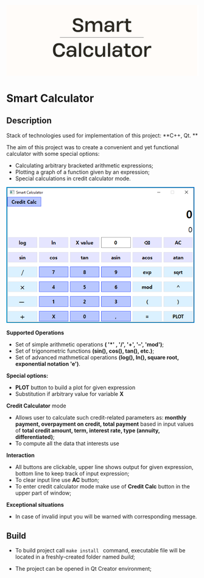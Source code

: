

<img src="smart_calc.png" alt="smart_calc" style="zoom:50%;" />

# Smart Calculator

## Description

Stack of technologies used for implementation of this project: **C++, Qt. **

The aim of this project was to create a convenient and yet functional calculator with some special options:

* Calculating arbitrary bracketed arithmetic expressions;
* Plotting a graph of a function given by an expression;
* Special calculations in credit calculator mode.

<img src="view.png" alt="smart_calc" style="zoom:80%;" />

**Supported Operations**

* Set of simple arithmetic operations **( '*' , '/', '+', '–', 'mod')**;
* Set of trigonometric functions **(sin(), cos(), tan(), etc.)**;
* Set of advanced mathmetical operations **(log(), ln(), square root, exponential notation 'e')**.

**Special options:**

* **PLOT** button to build a plot for given expression
* Substitution if arbitrary value for variable **X**

**Credit Calculator** mode

* Allows user to calculate such credit-related parameters as: **monthly payment, overpayment on credit, total payment** based in input values of **total credit amount, term, interest rate, type (annuity, differentiated)**;
* To compute all the data that interests use 

**Interaction**

* All buttons are clickable, upper line shows output for given expression, bottom line to keep track of input expression;
* To clear input line use **AC** button;
* To enter credit calculator mode make use of **Credit Calc** button in the upper part of window;

**Exceptional situations**

* In case of invalid input you will be warned with corresponding message.



## Build

* To build project call ```make install ``` command, executable file will be located in a freshly-created folder named *build*;

* The project can be opened in Qt Creator environment;
